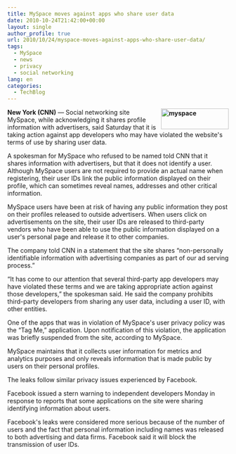 ```yaml
---
title: MySpace moves against apps who share user data
date: 2010-10-24T21:42:00+00:00
layout: single
author_profile: true
url: 2010/10/24/myspace-moves-against-apps-who-share-user-data/
tags:
  - MySpace
  - news
  - privacy
  - social networking
lang: en
categories: 
  - TechBlog
---
```

**[<img title="myspace" border="0" alt="myspace" align="right" src="http://lh3.ggpht.com/_vaUVXcmC3OI/TMShUNYSATI/AAAAAAAAC44/tSK8kF5k3fU/myspace_thumb.jpg?imgmax=800" width="154" height="47" />](http://lh4.ggpht.com/_vaUVXcmC3OI/TMShTJ4T-pI/AAAAAAAAC40/wx0vdxTVcsI/s1600-h/myspace%5B2%5D.jpg)New York (CNN)** — Social networking site MySpace, while acknowledging it shares profile information with advertisers, said Saturday that it is taking action against app developers who may have violated the website's terms of use by sharing user data.

A spokesman for MySpace who refused to be named told CNN that it shares information with advertisers, but that it does not identify a user. Although MySpace users are not required to provide an actual name when registering, their user IDs link the public information displayed on their profile, which can sometimes reveal names, addresses and other critical information.

MySpace users have been at risk of having any public information they post on their profiles released to outside advertisers. When users click on advertisements on the site, their user IDs are released to third-party vendors who have been able to use the public information displayed on a user's personal page and release it to other companies.

The company told CNN in a statement that the site shares “non-personally identifiable information with advertising companies as part of our ad serving process.”

“It has come to our attention that several third-party app developers may have violated these terms and we are taking appropriate action against those developers,” the spokesman said. He said the company prohibits third-party developers from sharing any user data, including a user ID, with other entities.

One of the apps that was in violation of MySpace's user privacy policy was the “Tag Me,” application. Upon notification of this violation, the application was briefly suspended from the site, according to MySpace.

MySpace maintains that it collects user information for metrics and analytics purposes and only reveals information that is made public by users on their personal profiles.

The leaks follow similar privacy issues experienced by Facebook.

Facebook issued a stern warning to independent developers Monday in response to reports that some applications on the site were sharing identifying information about users.

Facebook's leaks were considered more serious because of the number of users and the fact that personal information including names was released to both advertising and data firms. Facebook said it will block the transmission of user IDs.